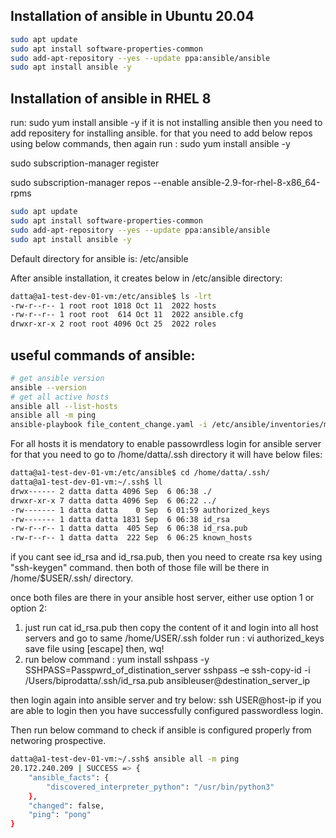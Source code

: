 ## Installation of ansible in Ubuntu 20.04

```bash
sudo apt update
sudo apt install software-properties-common
sudo add-apt-repository --yes --update ppa:ansible/ansible
sudo apt install ansible -y
```

## Installation of ansible in RHEL 8 

run: sudo yum install ansible -y
if it is not installing ansible then you need to add repositery for installing ansible. for that you need to add below repos using below commands, then again run : sudo yum install ansible -y

sudo subscription-manager register

sudo subscription-manager repos --enable ansible-2.9-for-rhel-8-x86_64-rpms

```bash
sudo apt update
sudo apt install software-properties-common
sudo add-apt-repository --yes --update ppa:ansible/ansible
sudo apt install ansible -y
```

Default directory for ansible is:
/etc/ansible

After ansible installation, it creates below in /etc/ansible directory:
```bash
datta@a1-test-dev-01-vm:/etc/ansible$ ls -lrt
-rw-r--r-- 1 root root 1018 Oct 11  2022 hosts
-rw-r--r-- 1 root root  614 Oct 11  2022 ansible.cfg
drwxr-xr-x 2 root root 4096 Oct 25  2022 roles
```
## useful commands of ansible:

```bash
# get ansible version
ansible --version
# get all active hosts
ansible all --list-hosts
ansible all -m ping
ansible-playbook file_content_change.yaml -i /etc/ansible/inventories/master.ini -e adhoc_host=abc\* -u username --tags "post_installation_run" --limit "!host"
```
For all hosts it is mendatory to enable passowrdless login for ansible server
for that you need to go to /home/datta/.ssh directory
it will have below files:
```bash
datta@a1-test-dev-01-vm:/etc/ansible$ cd /home/datta/.ssh/
datta@a1-test-dev-01-vm:~/.ssh$ ll
drwx------ 2 datta datta 4096 Sep  6 06:38 ./
drwxr-xr-x 7 datta datta 4096 Sep  6 06:22 ../
-rw------- 1 datta datta    0 Sep  6 01:59 authorized_keys
-rw------- 1 datta datta 1831 Sep  6 06:38 id_rsa
-rw-r--r-- 1 datta datta  405 Sep  6 06:38 id_rsa.pub
-rw-r--r-- 1 datta datta  222 Sep  6 06:25 known_hosts
```
if you cant see id_rsa and id_rsa.pub, then you need to create rsa key using "ssh-keygen" command. then both of those file will be there in /home/$USER/.ssh/ directory.

once both files are there in your ansible host server, 
either use option 1 or option 2:
1) just run 
    cat id_rsa.pub
    then copy the content of it and login into all host servers and go to same 
    /home/USER/.ssh folder
    run : vi authorized_keys 
    save file using [escape] then, wq!
2) run below command :
   yum install sshpass -y
   SSHPASS=Passpwrd_of_distination_server sshpass –e ssh-copy-id -i /Users/biprodatta/.ssh/id_rsa.pub ansibleuser@destination_server_ip

then login again into ansible server and try below:
ssh USER@host-ip
if you are able to login then you have successfully configured passwordless login.

Then run below command to check if ansible is configured properly from networing prospective.

```bash
datta@a1-test-dev-01-vm:~/.ssh$ ansible all -m ping
20.172.240.209 | SUCCESS => {
    "ansible_facts": {
        "discovered_interpreter_python": "/usr/bin/python3"
    },
    "changed": false,
    "ping": "pong"
}
```

